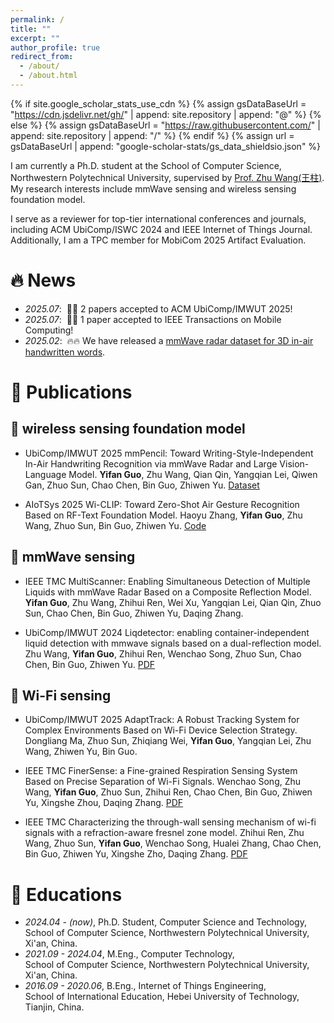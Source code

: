 ```yaml
---
permalink: /
title: ""
excerpt: ""
author_profile: true
redirect_from: 
  - /about/
  - /about.html
---
```


{% if site.google_scholar_stats_use_cdn %}
{% assign gsDataBaseUrl = "https://cdn.jsdelivr.net/gh/" | append: site.repository | append: "@" %}
{% else %}
{% assign gsDataBaseUrl = "https://raw.githubusercontent.com/" | append: site.repository | append: "/" %}
{% endif %}
{% assign url = gsDataBaseUrl | append: "google-scholar-stats/gs_data_shieldsio.json" %}

<span class='anchor' id='about-me'></span>

I am currently a Ph.D. student at the School of Computer Science, Northwestern Polytechnical University, supervised by [Prof. Zhu Wang(王柱)](https://jszy.nwpu.edu.cn/wangzhu.html). My research interests include mmWave sensing and wireless sensing foundation model.

I serve as a reviewer for top-tier international conferences and journals, including ACM UbiComp/ISWC 2024 and IEEE Internet of Things Journal. Additionally, I am a TPC member for MobiCom 2025 Artifact Evaluation.

# 🔥 News
- *2025.07*: &nbsp;🎉🎉 2 papers accepted to ACM UbiComp/IMWUT 2025!
- *2025.07*: &nbsp;🎉🎉 1 paper accepted to IEEE Transactions on Mobile Computing!
- *2025.02*: &nbsp;🔥🔥 We have released a [mmWave radar dataset for 3D in-air handwritten words](https://www.kaggle.com/datasets/mmpencil/mmpencil-dataset/data).

# 📝 Publications 

## 🧠 wireless sensing foundation model 

- <span class="badge">UbiComp/IMWUT 2025</span> mmPencil: Toward Writing-Style-Independent In-Air Handwriting Recognition via mmWave Radar and Large Vision-Language Model. <strong>Yifan Guo</strong>, Zhu Wang, Qian Qin, Yangqian Lei, Qiwen Gan, Zhuo Sun, Chao Chen, Bin Guo, Zhiwen Yu. <a href="https://www.kaggle.com/datasets/mmpencil/mmpencil-dataset/data">Dataset</a>

- <span class="badge">AIoTSys 2025</span> Wi-CLIP: Toward Zero-Shot Air Gesture Recognition Based on RF-Text Foundation Model. Haoyu Zhang, <strong>Yifan Guo</strong>, Zhu Wang, Zhuo Sun, Bin Guo, Zhiwen Yu. <a href="https://github.com/yanbanliu/Wi-CLIP">Code</a>

## 📡 mmWave sensing 

- <span class="badge">IEEE TMC</span> MultiScanner: Enabling Simultaneous Detection of Multiple Liquids with mmWave Radar Based on a Composite Reflection Model. <strong>Yifan Guo</strong>, Zhu Wang, Zhihui Ren, Wei Xu, Yangqian Lei, Qian Qin, Zhuo Sun, Chao Chen, Bin Guo, Zhiwen Yu, Daqing Zhang. 

- <span class="badge">UbiComp/IMWUT 2024</span> Liqdetector: enabling container-independent liquid detection with mmwave signals based on a dual-reflection model. Zhu Wang, <strong>Yifan Guo</strong>, Zhihui Ren, Wenchao Song, Zhuo Sun, Chao Chen, Bin Guo, Zhiwen Yu. <a href="https://dl.acm.org/doi/pdf/10.1145/3631443">PDF</a>

## 🛜 Wi-Fi sensing

- <span class="badge">UbiComp/IMWUT 2025</span> AdaptTrack: A Robust Tracking System for Complex Environments Based on Wi-Fi Device Selection Strategy. Dongliang Ma, Zhuo Sun, Zhiqiang Wei, <strong>Yifan Guo</strong>, Yangqian Lei, Zhu Wang, Zhiwen Yu, Bin Guo.

- <span class="badge">IEEE TMC</span> FinerSense: a Fine-grained Respiration Sensing System Based on Precise Separation of Wi-Fi Signals. Wenchao Song, Zhu Wang, <strong>Yifan Guo</strong>, Zhuo Sun, Zhihui Ren, Chao Chen, Bin Guo, Zhiwen Yu, Xingshe Zhou, Daqing Zhang. <a href="https://ieeexplore.ieee.org/stamp/stamp.jsp?tp=&arnumber=10787125">PDF</a>

- <span class="badge">IEEE TMC</span> Characterizing the through-wall sensing mechanism of wi-fi signals with a refraction-aware fresnel zone model. Zhihui Ren, Zhu Wang, Zhuo Sun, <strong>Yifan Guo</strong>, Wenchao Song, Hualei Zhang, Chao Chen, Bin Guo, Zhiwen Yu, Xingshe Zho, Daqing Zhang. <a href="https://ieeexplore.ieee.org/stamp/stamp.jsp?tp=&arnumber=10592811">PDF</a>

<!-- # 🎖 Honors and Awards
- *2021.10* Lorem ipsum dolor sit amet, consectetur adipiscing elit. Vivamus ornare aliquet ipsum, ac tempus justo dapibus sit amet. 
- *2021.09* Lorem ipsum dolor sit amet, consectetur adipiscing elit. Vivamus ornare aliquet ipsum, ac tempus justo dapibus sit amet.  -->

# 📖 Educations
- *2024.04 - (now)*, Ph.D. Student, Computer Science and Technology,<br> School of Computer Science, Northwestern Polytechnical University, Xi'an, China. 
- *2021.09 - 2024.04*, M.Eng., Computer Technology,<br> School of Computer Science, Northwestern Polytechnical University, Xi'an, China.
- *2016.09 - 2020.06*, B.Eng., Internet of Things Engineering,<br> School of International Education, Hebei University of Technology, Tianjin, China.

<!-- # 💬 Invited Talks
- *2021.06*, Lorem ipsum dolor sit amet, consectetur adipiscing elit. Vivamus ornare aliquet ipsum, ac tempus justo dapibus sit amet. 
- *2021.03*, Lorem ipsum dolor sit amet, consectetur adipiscing elit. Vivamus ornare aliquet ipsum, ac tempus justo dapibus sit amet.  \| [\[video\]](https://github.com/)

# 💻 Internships
- *2019.05 - 2020.02*, [Lorem](https://github.com/), China. -->